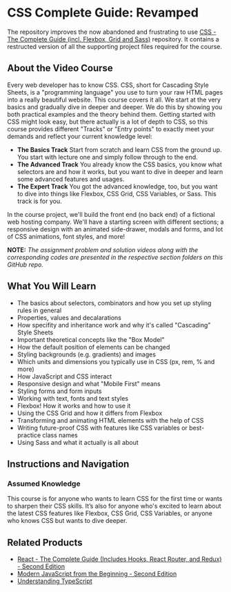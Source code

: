 # CSS Complete Guide: Revamped
The repository improves the now abandoned and frustrating to use [CSS - The Complete Guide (incl. Flexbox, Grid and Sass)](https://github.com/PacktPublishing/CSS---The-Complete-Guide-incl.-Flexbox-Grid-and-Sass-) repository. It contains a restructed version of all the supporting project files required for the course.

## About the Video Course
Every web developer has to know CSS. CSS, short for Cascading Style Sheets, is a "programming language" you use to turn your raw HTML pages into a really beautiful website. This course covers it all. We start at the very basics and gradually dive in deeper and deeper. We do this by showing you both practical examples and the theory behind them. 
Getting started with CSS might look easy, but there actually is a lot of depth to CSS, so this course provides different "Tracks" or "Entry points" to exactly meet your demands and reflect your current knowledge level: 

* **The Basics Track** Start from scratch and learn CSS from the ground up. You start with lecture one and simply follow through to the end.
* **The Advanced Track** You already know the CSS basics, you know what selectors are and how it works, but you want to dive in deeper and learn some advanced features and usages.
* **The Expert Track** You got the advanced knowledge, too, but you want to dive into things like Flexbox, CSS Grid, CSS Variables, or Sass. This track is for you.

In the course project, we'll build the front end (no back end) of a fictional web hosting company. We'll have a starting screen with different sections; a responsive design with an animated side-drawer, modals and forms, and lot of CSS animations, font styles, and more!
  
**NOTE:** *The assignment problem and solution videos along with the corresponding codes are presented in the respective section folders on this GitHub repo.*

## What You Will Learn
* The basics about selectors, combinators and how you set up styling rules in general
* Properties, values and decalarations
* How specifity and inheritance work and why it's called "Cascading" Style Sheets
* Important theoretical concepts like the "Box Model"
* How the default position of elements can be changed
* Styling backgrounds (e.g. gradients) and images
* Which units and dimensions you typically use in CSS (px, rem, % and more)
* How JavaScript and CSS interact
* Responsive design and what "Mobile First" means
* Styling forms and form inputs
* Working with text, fonts and text styles
* Flexbox! How it works and how to use it
* Using the CSS Grid and how it differs from Flexbox
* Transforming and animating HTML elements with the help of CSS
* Writing future-proof CSS with features like CSS variables or best-practice class names
* Using Sass and what it actually is all about

## Instructions and Navigation
### Assumed Knowledge
This course is for anyone who wants to learn CSS for the first time or wants to sharpen their CSS skills. It’s also for anyone who's excited to learn about the latest CSS features like Flexbox, CSS Grid, CSS Variables, or anyone who knows CSS but wants to dive deeper.
   
## Related Products
* [React - The Complete Guide (Includes Hooks, React Router, and Redux) - Second Edition](https://subscription.packtpub.com/video/web-development/9781801812603)
* [Modern JavaScript from the Beginning - Second Edition](https://subscription.packtpub.com/video/programming/9781805127826/)
* [Understanding TypeScript](https://subscription.packtpub.com/video/programming/9781789951905/)

